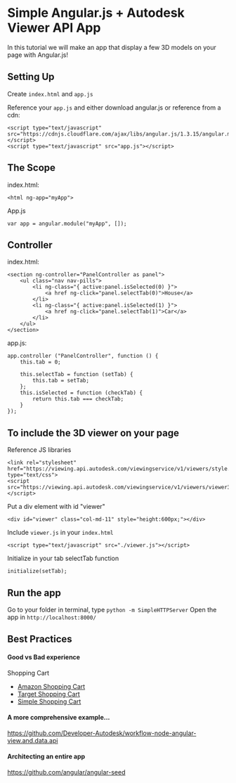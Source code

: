 # Simple Angular.js + Autodesk Viewer API App
In this tutorial we will make an app that display a few 3D models on your page with Angular.js!

## Setting Up
Create `index.html` and `app.js`

Reference your `app.js` and either download angular.js or reference from a cdn:
```
<script type="text/javascript" src="https://cdnjs.cloudflare.com/ajax/libs/angular.js/1.3.15/angular.min.js"></script>
<script type="text/javascript" src="app.js"></script>
```

## The Scope
index.html:
```
<html ng-app="myApp">
```
App.js
```
var app = angular.module("myApp", []);
```

## Controller
index.html:
```
<section ng-controller="PanelController as panel">
	<ul class="nav nav-pills">
		<li ng-class="{ active:panel.isSelected(0) }">
			<a href ng-click="panel.selectTab(0)">House</a>
		</li>
		<li ng-class="{ active:panel.isSelected(1) }">
			<a href ng-click="panel.selectTab(1)">Car</a>
		</li>
	</ul>
</section>
```

app.js:
```
app.controller ("PanelController", function () {
	this.tab = 0;

	this.selectTab = function (setTab) {
		this.tab = setTab;
	};
	this.isSelected = function (checkTab) {
		return this.tab === checkTab;
	}
});
```

## To include the 3D viewer on your page
Reference JS libraries
```
<link rel="stylesheet" href="https://viewing.api.autodesk.com/viewingservice/v1/viewers/style.css" type="text/css">
<script src="https://viewing.api.autodesk.com/viewingservice/v1/viewers/viewer3D.min.js"></script>
```

Put a div element with id "viewer"
```
<div id="viewer" class="col-md-11" style="height:600px;"></div>
```

Include `viewer.js` in your `index.html`
```
<script type="text/javascript" src="./viewer.js"></script>
```

Initialize in your tab selectTab function
```
initialize(setTab);
```

## Run the app
Go to your folder in terminal, type `python -m SimpleHTTPServer`
Open the app in `http://localhost:8000/`

## Best Practices

#### Good vs Bad experience
Shopping Cart
- [Amazon Shopping Cart](http://www.amazon.com/gp/cart/view.html/ref=nav_flyout_viewcart?ie=UTF8&hasWorkingJavascript=1)
- [Target Shopping Cart](http://www.target.com/checkout_cartview?updatePrices=1&calculationUsageId=-1&calculationUsageId=-2&calculationUsageId=-7&orderId=.&lnk=atc_overlay)
- [Simple Shopping Cart](http://jsfiddle.net/slav123/75m7e/3/)

#### A more comprehensive example...
https://github.com/Developer-Autodesk/workflow-node-angular-view.and.data.api

#### Architecting an entire app
https://github.com/angular/angular-seed

